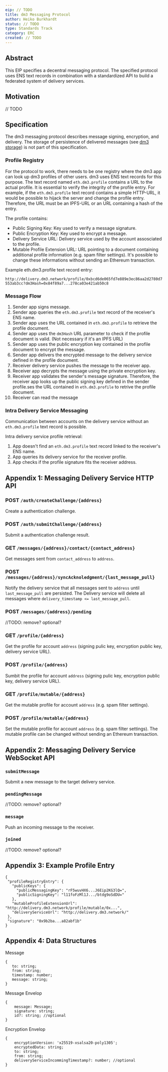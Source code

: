 ```yaml
---
eip: // TODO
title: dm3 Messaging Protocol
author: Heiko Burkhardt
status: // TODO
type: Standards Track
category: ERC
created: // TODO
---
```



## Abstract
This EIP specifies a decentral messaging protocol. The specified protocol uses ENS text records in combination with a standardized API to build a federated system of delivery services.

## Motivation
// TODO

## Specification
The dm3 messaging protocol describes message signing, encryption, and delivery. The storage of persistence of delivered messages (see [dm3 storage](./storage-specification.md)) is not part of this specification. 

### Profile Registry
For the protocol to work, there needs to be one registry where the dm3 app can look up dm3 profiles of other users. dm3 uses ENS text records for this purpose. The text record named `eth.dm3.profile` contains a URL to the actual profile. It is essential to verify the integrity of the profile entry. For example, if the `eth.dm3.profile` text record contains a simple HTTP-URL, it would be possible to hijack the server and change the profile entry. Therefore, the URL must be an IPFS-URL or an URL containing a hash of the entry.

The profile contains:
* Public Signing Key: Key used to verify a message signature. 
* Public Encryption Key: Key used to encrypt a message.
* Delivery Service URL: Delivery service used by the account assosciated to the profile.
* Mutable Profile Extension URL: URL pointing to a document containing additional profile information (e.g. spam filter settings). It's possible to change these informations without sending an Ethereum transaction.

Example eth.dm3.profile text record entry:

`http://delivery.dm3.network/profile/0xbcd6de065fd7e889e3ec86aa2d2780d7553ab3cc?dm3Hash=0x84f89a7...278ca03e421ab50c8`

### Message Flow
1. Sender app signs message.
2. Sender app queries the `eth.dm3.profile` text record of the receiver's ENS name.
3. Sender app uses the URL contained in `eth.dm3.profile` to retrieve the profile document. 
4. Sender app uses the `dm3Hash` URL parameter to check if the profile document is valid. (Not necessary if it's an IPFS URL)
5. Sender app uses the public encryption key contained in the profile document to encrypt the message.
6. Sender app delivers the encrypted message to the delivery service defined in the profile document.
7. Receiver delivery service pushes the message to the receiver app. 
8. Receiver app decrypts the message using the private encryption key.
9. Receiver app validates the sender's message signature. Therefore, the receiver app looks up the public signing key defined in the sender profile.ses the URL contained in `eth.dm3.profile` to retrive the profile document.
10. Receiver can read the message

### Intra Delivery Service Messaging
Communication between accounts on the delivery service without an `eth.dm3.profile` text record is possible. 

Intra delivery service profile retrieval:
1. App doesn't find an `eth.dm3.profile` text record linked to the receiver's ENS name.
2. App queries its delivery service for the receiver profile.
3. App checks if the profile signature fits the receiver address.   

## Appendix 1: Messaging Delivery Service HTTP API
### POST `/auth/createChallenge/{address}`
Create a authentication challenge.

### POST `/auth/submitChallenge/{address}`
Submit a authentication challenge result.

### GET `/messages/{address}/contact/{contact_address}`
Get messages sent from `contact_address` to `address`. 

### POST `/messages/{address}/syncAcknoledgment/{last_message_pull}`
Notify the delivery service that all messages sent to `address` until `last_message_pull` are persisted. 
The Delivery service will delete all messages where `delivery_timestamp <= last_message_pull`.

### POST `/messages/{address}/pending` 
//TODO: remove? optional?

### GET `/profile/{address}`
Get the profile for account `address` (signing pulic key, encryption public key, delivery service URL).

### POST `/profile/{address}`
Sumbit the profile for account `address` (signing pulic key, encryption public key, delivery service URL).

### GET `/profile/mutable/{address}`
Get the mutable profile for account `address` (e.g. spam filter settings). 

### POST `/profile/mutable/{address}`
Set the mutable profile for account `address` (e.g. spam filter settings). The mutable profile can be changed without sending an Ethereum transaction. 

## Appendix 2: Messaging Delivery Service WebSocket API
### `submitMessage`
Submit a new message to the target delivery service.

### `pendingMessage`
//TODO: remove? optional?

### `message`
Push an incoming message to the receiver.

### `joined`
//TODO: remove? optional?

 ## Appendix 3: Example Profile Entry
 ```
 {
  "profileRegistryEntry": {
    "publicKeys": {
      "publicMessagingKey": "rF5wuvHX6...J6Eip2KG3lQ=",
      "publicSigningKey": "l11foFzMl1J.../btdg9oSdDU="
    },
    "mutableProfileExtensionUrl": "http://delivery.dm3.network/profile/mutable/0x...",
    "deliveryServiceUrl": "http://delivery.dm3.network/"
  },
  "signature": "0x9b2ba...a82abf1b"
}
```
 ## Appendix 4: Data Structures
Message
 ```
{
    to: string;
    from: string;
    timestamp: number;
    message: string;
}
```
Message Envelop
```
{
    message: Message;
    signature: string;
    id?: string; //optional
}
```
Encryption Envelop
```
{
    encryptionVersion: 'x25519-xsalsa20-poly1305';
    encryptedData: string;
    to: string;
    from: string;
    deliveryServiceIncommingTimestamp?: number; //optional
}
 ```
